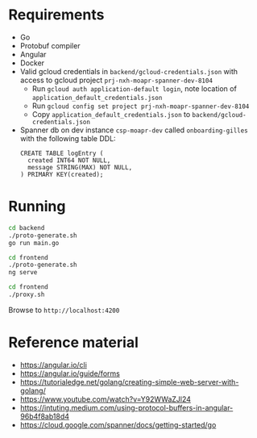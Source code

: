 # Requirements
- Go 
- Protobuf compiler
- Angular
- Docker
- Valid gcloud credentials in `backend/gcloud-credentials.json` with access to gcloud project `prj-nxh-moapr-spanner-dev-8104`
    - Run `gcloud auth application-default login`, note location of `application_default_credentials.json`
    - Run `gcloud config set project prj-nxh-moapr-spanner-dev-8104`
    - Copy `application_default_credentials.json` to `backend/gcloud-credentials.json`
- Spanner db on dev instance `csp-moapr-dev` called `onboarding-gilles` with the following table DDL:
    ```
    CREATE TABLE logEntry (
      created INT64 NOT NULL,
      message STRING(MAX) NOT NULL,
    ) PRIMARY KEY(created);
    ```

# Running

```sh
cd backend
./proto-generate.sh
go run main.go
```

```sh
cd frontend
./proto-generate.sh
ng serve
```

```sh
cd frontend
./proxy.sh
```

Browse to `http://localhost:4200`

# Reference material
- https://angular.io/cli
- https://angular.io/guide/forms
- https://tutorialedge.net/golang/creating-simple-web-server-with-golang/
- https://www.youtube.com/watch?v=Y92WWaZJl24
- https://intuting.medium.com/using-protocol-buffers-in-angular-96b4f8ab18d4
- https://cloud.google.com/spanner/docs/getting-started/go
